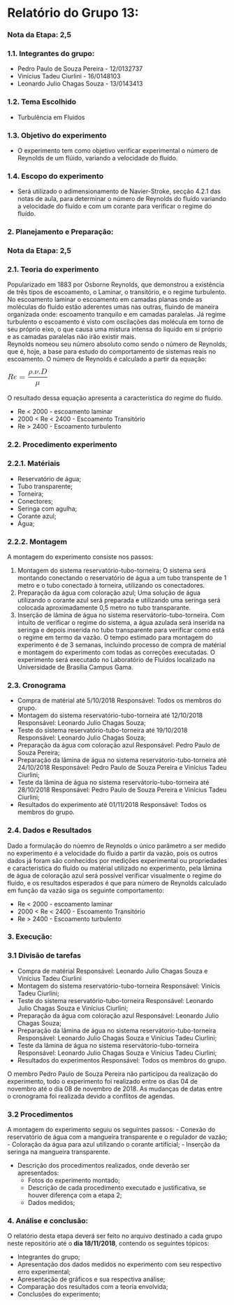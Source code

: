 # Relatório do Grupo 13: #

### Nota da Etapa: 2,5 ###

### 1.1.	Integrantes do grupo: ###

  - Pedro Paulo de Souza Pereira - 12/0132737
  - Vinícius Tadeu Ciurlini - 16/0148103
  - Leonardo Julio Chagas Souza - 13/0143413
  
 ### 1.2.	Tema Escolhido ### 

-	Turbulência em Fluidos

 ### 1.3.	Objetivo do experimento ### 
 
- O experimento tem como objetivo verificar experimental o número de Reynolds de um flúido, variando a velocidade do fluído. 

 ### 1.4.	Escopo do experimento ### 

-	Será utilizado o adimensionamento de Navier-Stroke, secção 4.2.1 das notas de aula, para determinar o número de Reynolds do fluído variando a velocidade do fluído e com um corante para verificar o regime do fluído.

### 2.	Planejamento e Preparação: ###

### Nota da Etapa: 2,5 ###

### 2.1.	Teoria do experimento ###

Popularizado em 1883 por Osborne Reynolds, que demonstrou a existência de três tipos de escoamento, o Laminar, o transitório, e o regime turbulento.
No escoamento laminar o escoamento em camadas planas onde as moléculas do fluido estão aderentes umas nas outras, fluindo de maneira organizada onde: escoamento tranquilo e em camadas paralelas.
Já regime turbulento o escoamento é visto com oscilações das molécula em torno de seu próprio eixo, o que causa uma mistura intensa do liquido em si próprio e as camadas paralelas não irão existir mais.	
Reynolds nomeou seu número absoluto como sendo o número de Reynolds, que é, hoje, a base para estudo do comportamento de sistemas reais no escoamento.
O número de Reynolds é calculado a partir da equação:

![Teste de legenda de imagem](44637212-51ed0600-a986-11e8-8ced-6d8ad95a0465.gif)
    
O resultado dessa equação apresenta a característica do regime do fluído.
   - Re < 2000 - escoamento laminar
   - 2000 < Re < 2400 - Escoamento Transitório
   - Re > 2400 - Escoamento turbulento

### 2.2.	Procedimento experimento ###

  ### 2.2.1.	Matériais ###
  - Reservatório de água;
  - Tubo transparente;
  - Torneira;
  - Conectores;
  - Seringa com agulha;
  - Corante azul;
  - Água;
  
  ### 2.2.2.	Montagem ###
  
  A montagem do experimento consiste nos passos:
  1. Montagem do sistema reservatório-tubo-torneira;
  O sistema será montando conectando o reservatório de água a um tubo transpente de 1 metro e o tubo conectado à torneira, utilizando os conectadores.
  2. Preparação da água com coloração azul;
  Uma solução de água utilizando o corante azul será preparada e utilizando uma seringa será colocada aproximadamente 0,5 metro no tubo transparante.
  3. Inserção de lâmina de água no sistema reservátorio-tubo-torneira.
  Com intuíto de verificar o regime do sistema, a água azulada será inserida na seringa e depois inserida no tubo transparente para verificar como está o regime em termo da vazão.
  O tempo estimado para montagem do experimento é de 3 semanas, incluindo processo de compra de matérial e montagem do experimento com todas as correções executadas. O experimento será executado no Laboratório de Fluídos localizado na Universidade de Brasília Campus Gama.
  
  ### 2.3.	Cronograma ### 
  
  - Compra de matérial até 5/10/2018
  Responsável: Todos os membros do grupo.
  - Montagem do sistema reservatório-tubo-torneira até 12/10/2018
  Responsável: Leonardo Julio Chagas Souza;
  - Teste do sistema reservatório-tubo-torneira até 19/10/2018 
  Responsável: Leonardo Julio Chagas Souza;
  - Preparação da água com coloração azul
  Responsável: Pedro Paulo de Souza Pereira;
  - Preparação da lâmina de água no sistema reservátorio-tubo-torneira até 24/10/2018
  Responsável: Pedro Paulo de Souza Pereira e Vinícius Tadeu Ciurlini;
  - Teste da lâmina de água no sistema reservátorio-tubo-torneira até 28/10/2018
  Responsável: Pedro Paulo de Souza Pereira e Vinícius Tadeu Ciurlini;
  - Resultados do experimento até 01/11/2018
  Responsável: Todos os membros do grupo.
  
   ### 2.4.	Dados e Resultados ###
   
   Dado a formulação do núemro de Reynolds o único parâmetro a ser medido no experimento é a velocidade do fluído a partir da vazão, pois os outros dados já foram são conhecidos por medições experimental ou propriedades e característica do fluído ou matérial utilizado no experimento, pela lâmina de água de coloração azul será possível verificar visualmente o regime do fluído, e os resultados esperados é que para número de Reynolds calculado em função da vazão siga os seguinte comportamento:
    
   - Re < 2000 - escoamento laminar
   - 2000 < Re < 2400 - Escoamento Transitório
   - Re > 2400 - Escoamento turbulento
  

### 3.	Execução: ###

  ### 3.1 Divisão de tarefas ###
  
   - Compra de matérial
  Responsável: Leonardo Julio Chagas Souza e Vinícius Tadeu Ciurlini
  - Montagem do sistema reservatório-tubo-torneira
  Responsável: Vinícis Tadeu Ciurlini;
  - Teste do sistema reservatório-tubo-torneira 
  Responsável: Leonardo Julio Chagas Souza e Vinícius Ciurlini;
  - Preparação da água com coloração azul
  Responsável: Leonardo Julio Chagas Souza;
  - Preparação da lâmina de água no sistema reservátorio-tubo-torneira
  Responsável: Leonardo Julio Chagas Souza e Vinícius Tadeu Ciurlini;
  - Teste da lâmina de água no sistema reservátorio-tubo-torneira
  Responsável: Leonardo Julio Chagas Souza e Vinícius Tadeu Ciurlini;
  - Resultados do experimentos
  Responsável: Todos os membros do grupo.
  
  O membro Pedro Paulo de Souza Pereira não participou da realização do experimento, todo o experimento foi realizado entre os dias 04 de novembro até o dia 08 de novembro de 2018. As mudanças de datas entre o cronograma foi realizada devido a conflitos de agendas.

   ### 3.2 Procedimentos ###
   
   A montagem do experimento seguiu os seguintes passos:
    - Conexão do reservatório de água com a mangueira transparente e o regulador de vazão;
    - Coloração da água para azul utilizando o corante artifícial;
    - Inserção da seringa na mangueira transparente.
    
    
    
    
- Descrição dos procedimentos realizados, onde deverão ser apresentados:
  - Fotos do experimento montado;
  - Descrição de cada procedimento executado e justificativa, se houver diferença com a etapa 2;
  - Dados medidos;


### 4.	Análise e conclusão: ###


O relatório desta etapa deverá ser feito no arquivo destinado a cada grupo neste repositório até o **dia 18/11/2018**, contendo os seguintes tópicos:

-	Integrantes do grupo;
-	Apresentação dos dados medidos no experimento com seu respectivo erro experimental;
-	Apresentação de gráficos e sua respectiva análise;
-	Comparação dos resultados com a teoria envolvida;
-	Conclusões do experimento;
